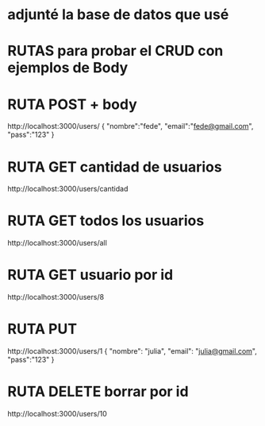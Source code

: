 # adjunté la base de datos que usé 


# RUTAS para probar el CRUD  con ejemplos de Body 


# RUTA POST + body
http://localhost:3000/users/
{
    "nombre":"fede",
    "email":"fede@gmail.com",
    "pass":"123"
}


# RUTA GET  cantidad de usuarios
http://localhost:3000/users/cantidad



# RUTA GET  todos los usuarios
http://localhost:3000/users/all


# RUTA GET  usuario por id
http://localhost:3000/users/8


# RUTA PUT
http://localhost:3000/users/1
{
    "nombre": "julia",
    "email": "julia@gmail.com",
    "pass":"123"
}




# RUTA DELETE borrar por id
http://localhost:3000/users/10